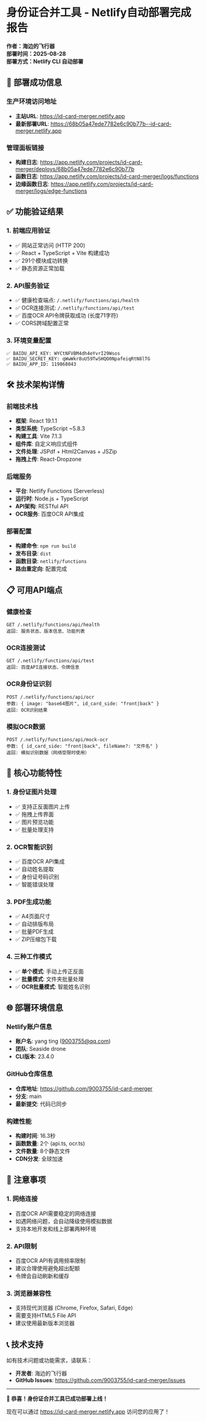 # 身份证合并工具 - Netlify自动部署完成报告

**作者：海边的飞行器**  
**部署时间：2025-08-28**  
**部署方式：Netlify CLI 自动部署**

## 🚀 部署成功信息

### 生产环境访问地址
- **主站URL**: https://id-card-merger.netlify.app
- **最新部署URL**: https://68b05a47ede7782e6c90b77b--id-card-merger.netlify.app

### 管理面板链接
- **构建日志**: https://app.netlify.com/projects/id-card-merger/deploys/68b05a47ede7782e6c90b77b
- **函数日志**: https://app.netlify.com/projects/id-card-merger/logs/functions
- **边缘函数日志**: https://app.netlify.com/projects/id-card-merger/logs/edge-functions

## ✅ 功能验证结果

### 1. 前端应用验证
- ✅ 网站正常访问 (HTTP 200)
- ✅ React + TypeScript + Vite 构建成功
- ✅ 291个模块成功转换
- ✅ 静态资源正常加载

### 2. API服务验证
- ✅ 健康检查端点: `/.netlify/functions/api/health`
- ✅ OCR连接测试: `/.netlify/functions/api/test`
- ✅ 百度OCR API令牌获取成功 (长度71字符)
- ✅ CORS跨域配置正常

### 3. 环境变量配置
```
✅ BAIDU_API_KEY: WYCtNFVBM4dh4eYvrI29Wsos
✅ BAIDU_SECRET_KEY: qWwWkr8uU59TwSHQO0NpafeiqRtN8lTG  
✅ BAIDU_APP_ID: 119868043
```

## 🛠️ 技术架构详情

### 前端技术栈
- **框架**: React 19.1.1
- **类型系统**: TypeScript ~5.8.3
- **构建工具**: Vite 7.1.3
- **组件库**: 自定义响应式组件
- **文件处理**: JSPdf + Html2Canvas + JSZip
- **拖拽上传**: React-Dropzone

### 后端服务
- **平台**: Netlify Functions (Serverless)
- **运行时**: Node.js + TypeScript
- **API架构**: RESTful API
- **OCR服务**: 百度OCR API集成

### 部署配置
- **构建命令**: `npm run build`
- **发布目录**: `dist`
- **函数目录**: `netlify/functions`
- **路由重定向**: 配置完成

## 📋 可用API端点

### 健康检查
```
GET /.netlify/functions/api/health
返回: 服务状态、版本信息、功能列表
```

### OCR连接测试
```
GET /.netlify/functions/api/test  
返回: 百度API连接状态、令牌信息
```

### OCR身份证识别
```
POST /.netlify/functions/api/ocr
参数: { image: "base64图片", id_card_side: "front|back" }
返回: OCR识别结果
```

### 模拟OCR数据
```
POST /.netlify/functions/api/mock-ocr
参数: { id_card_side: "front|back", fileName?: "文件名" }
返回: 模拟识别数据（网络受限时使用）
```

## 🔧 核心功能特性

### 1. 身份证图片处理
- ✅ 支持正反面图片上传
- ✅ 拖拽上传界面
- ✅ 图片预览功能
- ✅ 批量处理支持

### 2. OCR智能识别
- ✅ 百度OCR API集成
- ✅ 自动姓名提取
- ✅ 身份证号码识别
- ✅ 智能错误处理

### 3. PDF生成功能
- ✅ A4页面尺寸
- ✅ 自动排版布局
- ✅ 批量PDF生成
- ✅ ZIP压缩包下载

### 4. 三种工作模式
- ✅ **单个模式**: 手动上传正反面
- ✅ **批量模式**: 文件夹批量处理  
- ✅ **OCR批量模式**: 智能姓名识别

## 🌐 部署环境信息

### Netlify账户信息
- **账户名**: yang ting (9003755@qq.com)
- **团队**: Seaside drone
- **CLI版本**: 23.4.0

### GitHub仓库信息
- **仓库地址**: https://github.com/9003755/id-card-merger
- **分支**: main
- **最新提交**: 代码已同步

### 构建性能
- **构建时间**: 16.3秒
- **函数数量**: 2个 (api.ts, ocr.ts)
- **文件数量**: 8个静态文件
- **CDN分发**: 全球加速

## 🚨 注意事项

### 1. 网络连接
- 百度OCR API需要稳定的网络连接
- 如遇网络问题，会自动降级使用模拟数据
- 支持本地开发和线上部署两种环境

### 2. API限制
- 百度OCR API有调用频率限制
- 建议合理使用避免超出配额
- 令牌会自动刷新和缓存

### 3. 浏览器兼容性
- 支持现代浏览器 (Chrome, Firefox, Safari, Edge)
- 需要支持HTML5 File API
- 建议使用最新版本浏览器

## 📞 技术支持

如有技术问题或功能需求，请联系：
- **开发者**: 海边的飞行器
- **GitHub Issues**: https://github.com/9003755/id-card-merger/issues

---

**🎉 恭喜！身份证合并工具已成功部署上线！**

现在可以通过 https://id-card-merger.netlify.app 访问您的应用了！